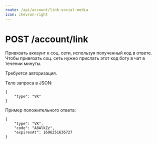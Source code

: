 ```yaml
---
route: /api/account/link-social-media
icon: chevron-right
---
```


# POST /account/link
Привязать аккаунт к соц. сети, используя
полученный код в ответе.
Чтобы привязать соц. сеть нужно прислать
этот код боту в чат в течении минуты. 

Требуется авторизация.

Тело запроса в JSON:
```
{
    "type": "VK"
}
```

Пример положительного ответа:
```
{
    "type": "VK",
    "code": "A8AlkZz",
    "expiresAt": 1696251636727
}
```
